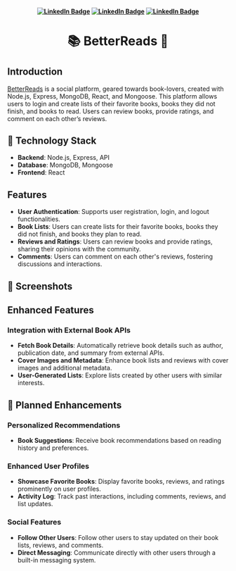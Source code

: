 
<div id="header" align="center">

#### [![LinkedIn Badge](https://img.shields.io/badge/-@CamilaCastaneda-blue?style=flat&logo=Linkedin&logoColor=black)](https://www.linkedin.com/in/camila-d-castaneda/) [![LinkedIn Badge](https://img.shields.io/badge/-@SophiaBanda-blue?style=flat&logo=Linkedin&logoColor=black)](https://www.linkedin.com/in/sophia-banda/) [![LinkedIn Badge](https://img.shields.io/badge/-@JoseGalvez-blue?style=flat&logo=Linkedin&logoColor=black)](https://www.linkedin.com/in/josegalvez-h)

</div>

  <div id="title" align="center">

# 📚 BetterReads 📖
</div>

## Introduction
[BetterReads]() is a social platform, geared towards book-lovers, created with Node.js, Express, MongoDB, React, and Mongoose. This platform allows users to login and create lists of their favorite books, books they did not finish, and books to read. Users can review books, provide ratings, and comment on each other’s reviews.

## 💾 Technology Stack
- **Backend**: Node.js, Express, API
- **Database**: MongoDB, Mongoose
- **Frontend**: React

## Features
- **User Authentication**: Supports user registration, login, and logout functionalities.
- **Book Lists**: Users can create lists for their favorite books, books they did not finish, and books they plan to read.
- **Reviews and Ratings**: Users can review books and provide ratings, sharing their opinions with the community.
- **Comments**: Users can comment on each other's reviews, fostering discussions and interactions.

## 📸 Screenshots

<!-- ### Home Page
![Home Page BetterReads](./images/home.png)
### Book List
![Book List BetterReads](./images/book-list.png)
### Review Page
![Review Page BetterReads](./images/review.png)
### Comments
![Comments BetterReads](./images/comments.png) -->

## Enhanced Features
### Integration with External Book APIs

- **Fetch Book Details**: Automatically retrieve book details such as author, publication date, and summary from external APIs.
- **Cover Images and Metadata**: Enhance book lists and reviews with cover images and additional metadata.
- **User-Generated Lists**: Explore lists created by other users with similar interests.

## 📝 Planned Enhancements

### Personalized Recommendations

- **Book Suggestions**: Receive book recommendations based on reading history and preferences.

### Enhanced User Profiles

- **Showcase Favorite Books**: Display favorite books, reviews, and ratings prominently on user profiles.
- **Activity Log**: Track past interactions, including comments, reviews, and list updates.

### Social Features

- **Follow Other Users**: Follow other users to stay updated on their book lists, reviews, and comments.
- **Direct Messaging**: Communicate directly with other users through a built-in messaging system.



